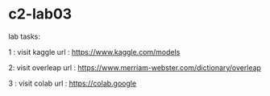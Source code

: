 # c2-lab03
lab tasks:

1 : visit kaggle 
url : https://www.kaggle.com/models

2: visit overleap
url : https://www.merriam-webster.com/dictionary/overleap

3 : visit colab
url : https://colab.google
